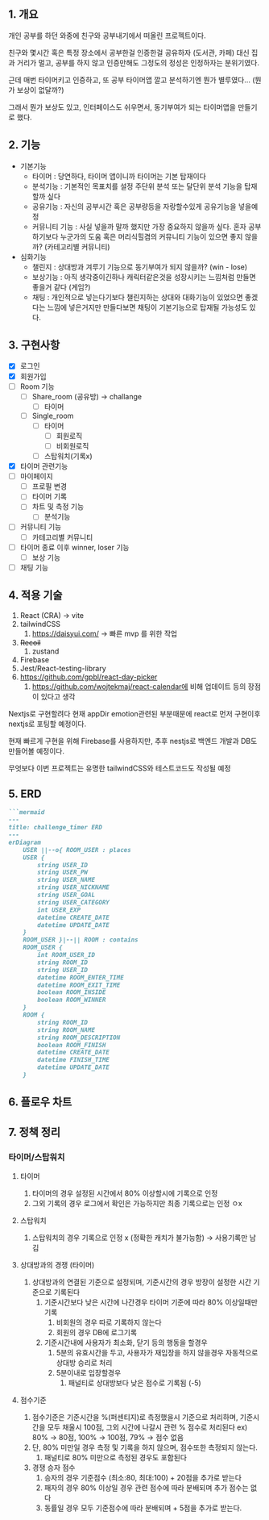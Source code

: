 ## 1. 개요

개인 공부를 하던 와중에 친구와 공부내기에서 떠올린 프로젝트이다.

친구와 몇시간 혹은 특정 장소에서 공부한걸 인증한걸 공유하자 (도서관, 카페) 대신 집과 거리가 멀고, 공부를 하지 않고 인증만해도 그정도의 정성은 인정하자는 분위기였다.

근데 매번 타이머키고 인증하고, 또 공부 타이머앱 깔고 분석하기엔 뭔가 별루였다… (뭔가 보상이 없달까?)

그래서 뭔가 보상도 있고, 인터페이스도 쉬우면서, 동기부여가 되는 타이머앱을 만들기로 했다.

## 2. 기능

- 기본기능
  - 타이머 : 당연하다, 타이머 앱이니까 타이머는 기본 탑재이다
  - 분석기능 : 기본적인 목표치를 설정 주단위 분석 또는 달단위 분석 기능을 탑재할까 싶다
  - 공유기능 : 자신의 공부시간 혹은 공부량등을 자랑할수있게 공유기능을 넣을예정
  - 커뮤니티 기능 : 사실 넣을까 말까 했지만 가장 중요하지 않을까 싶다. 혼자 공부하기보다 누군가의 도움 혹은 머리식힐겸의 커뮤니티 기능이 있으면 좋지 않을까? (카테고리별 커뮤니티)
- 심화기능
  - 챌린지 : 상대방과 겨루기 기능으로 동기부여가 되지 않을까? (win - lose)
  - 보상기능 : 아직 생각중이긴하나 캐릭터같은것을 성장시키는 느낌처럼 만들면 좋을거 같다 (게임?)
  - 채팅 : 개인적으로 넣는다기보다 챌린지하는 상대와 대화기능이 있었으면 좋겠다는 느낌에 넣은거지만 만들다보면 채팅이 기본기능으로 탑재될 가능성도 있다.

## 3. 구현사항

- [x] 로그인
- [x] 회원가입
- [ ] Room 기능
  - [ ] Share_room (공유방) → challange
    - [ ] 타이머
  - [ ] Single_room
    - [ ] 타이머
      - [ ] 회원로직
      - [ ] 비회원로직
    - [ ] 스탑워치(기록x)
- [x] 타이머 관련기능
- [ ] 마이페이지
  - [ ] 프로필 변경
  - [ ] 타이머 기록
  - [ ] 차트 및 측정 기능
    - [ ] 분석기능
- [ ] 커뮤니티 기능
  - [ ] 카테고리별 커뮤니티
- [ ] 타이머 종료 이후 winner, loser 기능
  - [ ] 보상 기능
- [ ] 채팅 기능

## 4. 적용 기술

1. React (CRA) → vite
2. tailwindCSS
   1. https://daisyui.com/ → 빠른 mvp 를 위한 작업
3. ~~Recoil~~
   1. zustand
4. Firebase
5. Jest/React-testing-library
6. https://github.com/gpbl/react-day-picker
   1. https://github.com/wojtekmaj/react-calendar에 비해 업데이트 등의 장점이 있다고 생각

Nextjs로 구현할려다 현재 appDir emotion관련된 부분때문에 react로 먼저 구현이후 nextjs로 포팅할 예정이다.

현재 빠르게 구현을 위해 Firebase를 사용하지만, 추후 nestjs로 백엔드 개발과 DB도 만들어볼 예정이다.

무엇보다 이번 프로젝트는 유명한 tailwindCSS와 테스트코드도 작성될 예정

## 5. ERD

````markdown
```mermaid
---
title: challenge_timer ERD
---
erDiagram
    USER ||--o{ ROOM_USER : places
    USER {
        string USER_ID
        string USER_PW
        string USER_NAME
        string USER_NICKNAME
        string USER_GOAL
        string USER_CATEGORY
        int USER_EXP
        datetime CREATE_DATE
        datetime UPDATE_DATE
    }
    ROOM_USER }|--|| ROOM : contains
    ROOM_USER {
        int ROOM_USER_ID
        string ROOM_ID
        string USER_ID
        datetime ROOM_ENTER_TIME
        datetime ROOM_EXIT_TIME
        boolean ROOM_INSIDE
        boolean ROOM_WINNER
    }
    ROOM {
        string ROOM_ID
        string ROOM_NAME
        string ROOM_DESCRIPTION
        boolean ROOM_FINISH
        datetime CREATE_DATE
        datetime FINISH_TIME
        datetime UPDATE_DATE
    }

````

## 6. 플로우 차트

## 7. 정책 정리

### 타이머/스탑워치

1. 타이머
   1. 타이머의 경우 설정된 시간에서 80% 이상할시에 기록으로 인정
   2. 그외 기록의 경우 로그에서 확인은 가능하지만 최종 기록으로는 인정 ㅇx
2. 스탑워치

   1. 스탑워치의 경우 기록으로 인정 x (정확한 캐치가 불가능함) → 사용기록만 남김

3. 상대방과의 경쟁 (타이머)
   1. 상대방과의 연결된 기준으로 설정되며, 기준시간의 경우 방장이 설정한 시간 기준으로 기록된다
      1. 기준시간보다 낮은 시간에 나간경우 타이머 기준에 따라 80% 이상일때만 기록
         1. 비회원의 경우 따로 기록하지 않는다
         2. 회원의 경우 DB에 로그기록
      2. 기준시간내에 사용자가 최소화, 닫기 등의 행동을 할경우
         1. 5분의 유효시간을 두고, 사용자가 재입장을 하지 않을경우 자동적으로 상대방 승리로 처리
         2. 5분이내로 입장할경우
            1. 패널티로 상대방보다 낮은 점수로 기록됨 (-5)
4. 점수기준
   1. 점수기준은 기준시간을 %(퍼센티지)로 측정했을시 기준으로 처리하며,
      기준시간을 모두 채울시 100점, 그외 시간에 나갈시 관련 % 점수로 처리된다
      ex) 80% → 80점, 100% → 100점, 79% → 점수 없음
   2. 단, 80% 미만일 경우 측정 및 기록을 하지 않으며, 점수또한 측정되지 않는다.
      1. 패널티로 80% 미만으로 측정된 경우도 포함된다
   3. 경쟁 승자 점수
      1. 승자의 경우 기준점수 (최소:80, 최대:100) + 20점을 추가로 받는다
      2. 패자의 경우 80% 이상일 경우 관련 점수에 따라 분배되며 추가 점수는 없다
      3. 동률일 경우 모두 기준점수에 따라 분배되며 + 5점을 추가로 받는다.

```

```
